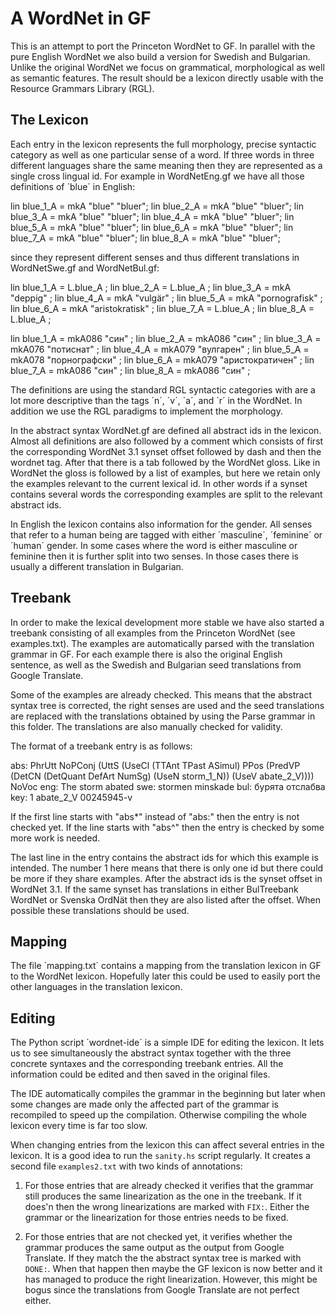 # A WordNet in GF

This is an attempt to port the Princeton WordNet to GF. In parallel
with the pure English WordNet we also build a version for Swedish
and Bulgarian. Unlike the original WordNet we focus on grammatical,
morphological as well as semantic features. The result should be
a lexicon directly usable with the Resource Grammars Library (RGL).

## The Lexicon

Each entry in the lexicon represents the full morphology, precise syntactic
category as well as one particular sense of a word. If three words
in three different languages share the same meaning then 
they are represented as a single cross lingual id. For example
in WordNetEng.gf we have all those definitions of ´blue´ in English:

lin blue_1_A = mkA "blue" "bluer";
lin blue_2_A = mkA "blue" "bluer";
lin blue_3_A = mkA "blue" "bluer";
lin blue_4_A = mkA "blue" "bluer";
lin blue_5_A = mkA "blue" "bluer";
lin blue_6_A = mkA "blue" "bluer";
lin blue_7_A = mkA "blue" "bluer";
lin blue_8_A = mkA "blue" "bluer";

since they represent different senses and thus different translations
in WordNetSwe.gf and WordNetBul.gf:

lin blue_1_A = L.blue_A ;
lin blue_2_A = L.blue_A ;
lin blue_3_A = mkA "deppig" ;
lin blue_4_A = mkA "vulgär" ;
lin blue_5_A = mkA "pornografisk" ;
lin blue_6_A = mkA "aristokratisk" ;
lin blue_7_A = L.blue_A ;
lin blue_8_A = L.blue_A ;

lin blue_1_A = mkA086 "син" ;
lin blue_2_A = mkA086 "син" ;
lin blue_3_A = mkA076 "потиснат" ;
lin blue_4_A = mkA079 "вулгарен" ;
lin blue_5_A = mkA078 "порнографски" ;
lin blue_6_A = mkA079 "аристократичен" ;
lin blue_7_A = mkA086 "син" ;
lin blue_8_A = mkA086 "син" ;

The definitions are using the standard RGL syntactic categories
with are a lot more descriptive than the tags ´n´, ´v´, ´a´, and ´r´
in the WordNet. In addition we use the RGL paradigms to implement the morphology.

In the abstract syntax WordNet.gf are defined all abstract ids in 
the lexicon. Almost all definitions are also followed by a comment
which consists of first the corresponding WordNet 3.1 synset offset
followed by dash and then the wordnet tag. After that there is a tab
followed by the WordNet gloss. Like in WordNet the gloss is followed
by a list of examples, but here we retain only the examples relevant
to the current lexical id. In other words if a synset contains several
words the corresponding examples are split to the relevant abstract ids.

In English the lexicon contains also information for the gender.
All senses that refer to a human being are tagged with either 
´masculine´, ´feminine´ or ´human´ gender. In some cases where the word
is either masculine or feminine then it is further split into two senses.
In those cases there is usually a different translation in Bulgarian.

## Treebank

In order to make the lexical development more stable we have also started
a treebank consisting of all examples from the Princeton WordNet (see examples.txt).
The examples are automatically parsed with the translation grammar in GF.
For each example there is also the original English sentence, as well
as the Swedish and Bulgarian seed translations from Google Translate.

Some of the examples are already checked. This means that 
the abstract syntax tree is corrected, the right senses are used
and the seed translations are replaced with the translations obtained
by using the Parse grammar in this folder. The translations are also
manually checked for validity.

The format of a treebank entry is as follows:

abs: PhrUtt NoPConj (UttS (UseCl (TTAnt TPast ASimul) PPos (PredVP (DetCN (DetQuant DefArt NumSg) (UseN storm_1_N)) (UseV abate_2_V)))) NoVoc
eng: The storm abated
swe: stormen minskade
bul: бурята отслабва
key: 1 abate_2_V 00245945-v

If the first line starts with "abs*" instead of "abs:" then
the entry is not checked yet. If the line starts with "abs^" then
the entry is checked by some more work is needed. 

The last line in the entry contains
the abstract ids for which this example is intended. The number 1
here means that there is only one id but there could be more if they
share examples. After the abstract ids is the synset offset in WordNet 3.1.
If the same synset has translations in either BulTreebank WordNet
or Svenska OrdNät then they are also listed after the offset. 
When possible these translations should be used.

## Mapping

The file ´mapping.txt´ contains a mapping from the translation lexicon
in GF to the WordNet lexicon. Hopefully later this could be used
to easily port the other languages in the translation lexicon.

## Editing

The Python script ´wordnet-ide´ is a simple IDE for editing the lexicon.
It lets us to see simultaneously the abstract syntax together with the
three concrete syntaxes and the corresponding treebank entries.
All the information could be edited and then saved in the original files.

The IDE automatically compiles the grammar in the beginning but later
when some changes are made only the affected part of the grammar is recompiled
to speed up the compilation. Otherwise compiling the whole lexicon every
time is far too slow.

When changing entries from the lexicon this can affect several entries
in the lexicon. It is a good idea to run the `sanity.hs` script regularly.
It creates a second file `examples2.txt` with two kinds of annotations:

1. For those entries that are already checked it verifies that the grammar
still produces the same linearization as the one in the treebank. 
If it does'n then the wrong linearizations are marked with `FIX:`.
Either the grammar or the linearization for those entries needs to be fixed.

2. For those entries that are not checked yet, it verifies whether the
grammar produces the same output as the output from Google Translate.
If they match the the abstract syntax tree is marked with `DONE:`.
When that happen then maybe the GF lexicon is now better and it has
managed to produce the right linearization. However, this might be bogus
since the translations from Google Translate are not perfect either.
